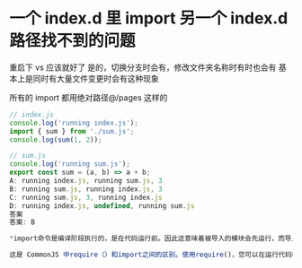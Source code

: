 # 一个 index.d 里 import 另一个 index.d 路径找不到的问题

重启下 vs 应该就好了
是的，切换分支时会有，修改文件夹名称时有时也会有
基本上是同时有大量文件变更时会有这种现象

所有的 import 都用绝对路径@/pages 这样的

```js
// index.js
console.log('running index.js');
import { sum } from './sum.js';
console.log(sum(1, 2));

// sum.js
console.log('running sum.js');
export const sum = (a, b) => a + b;
A: running index.js, running sum.js, 3
B: running sum.js, running index.js, 3
C: running sum.js, 3, running index.js
D: running index.js, undefined, running sum.js
答案
答案: B

*import命令是编译阶段执行的，是在代码运行前。因此这意味着被导入的模块会先运行，而导入模块的文件会后执行*。

这是 CommonJS 中require（）和import之间的区别。使用require()，您可以在运行代码时根据需要加载依赖项。 如果我们使用require而不是import，running index.js，running sum.js，3会被依次打印。
```
